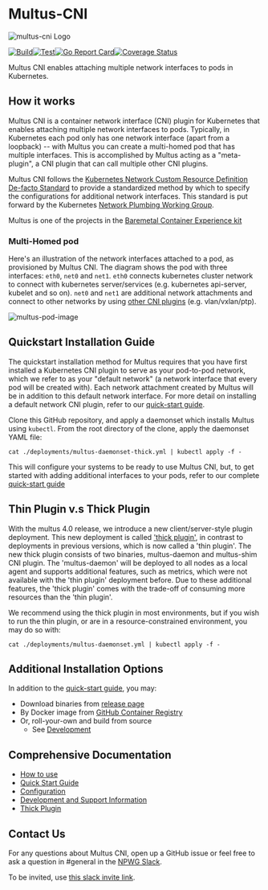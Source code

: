 # Multus-CNI

![multus-cni Logo](https://github.com/k8snetworkplumbingwg/multus-cni/blob/master/docs/images/Multus.png)

[![Build](https://github.com/k8snetworkplumbingwg/multus-cni/actions/workflows/build.yml/badge.svg)](https://github.com/k8snetworkplumbingwg/multus-cni/actions/workflows/build.yml)[![Test](https://github.com/k8snetworkplumbingwg/multus-cni/actions/workflows/test.yml/badge.svg)](https://github.com/k8snetworkplumbingwg/multus-cni/actions/workflows/test.yml)[![Go Report Card](https://goreportcard.com/badge/github.com/k8snetworkplumbingwg/multus-cni)](https://goreportcard.com/report/github.com/k8snetworkplumbingwg/multus-cni)[![Coverage Status](https://coveralls.io/repos/github/k8snetworkplumbingwg/multus-cni/badge.svg)](https://coveralls.io/github/k8snetworkplumbingwg/multus-cni)

Multus CNI enables attaching multiple network interfaces to pods in Kubernetes.

## How it works

Multus CNI is a container network interface (CNI) plugin for Kubernetes that enables attaching multiple network interfaces to pods. Typically, in Kubernetes each pod only has one network interface (apart from a loopback) -- with Multus you can create a multi-homed pod that has multiple interfaces. This is accomplished by Multus acting as a "meta-plugin", a CNI plugin that can call multiple other CNI plugins.

Multus CNI follows the [Kubernetes Network Custom Resource Definition De-facto Standard](https://docs.google.com/document/d/1Ny03h6IDVy_e_vmElOqR7UdTPAG_RNydhVE1Kx54kFQ/edit) to provide a standardized method by which to specify the configurations for additional network interfaces. This standard is put forward by the Kubernetes [Network Plumbing Working Group](https://docs.google.com/document/d/1oE93V3SgOGWJ4O1zeD1UmpeToa0ZiiO6LqRAmZBPFWM/edit).

Multus is one of the projects in the [Baremetal Container Experience kit](https://networkbuilders.intel.com/network-technologies/container-experience-kits)

### Multi-Homed pod

Here's an illustration of the network interfaces attached to a pod, as provisioned by Multus CNI. The diagram shows the pod with three interfaces: `eth0`, `net0` and `net1`. `eth0` connects kubernetes cluster network to connect with kubernetes server/services (e.g. kubernetes api-server, kubelet and so on). `net0` and `net1` are additional network attachments and connect to other networks by using [other CNI plugins](https://kubernetes.io/docs/concepts/extend-kubernetes/compute-storage-net/network-plugins/) (e.g. vlan/vxlan/ptp).

![multus-pod-image](docs/images/multus-pod-image.svg)

## Quickstart Installation Guide

The quickstart installation method for Multus requires that you have first installed a Kubernetes CNI plugin to serve as your pod-to-pod network, which we refer to as your "default network" (a network interface that every pod will be created with). Each network attachment created by Multus will be in addition to this default network interface. For more detail on installing a default network CNI plugin, refer to our [quick-start guide](docs/quickstart.md).

Clone this GitHub repository, and apply a daemonset which installs Multus using `kubectl`. From the root directory of the clone, apply the daemonset YAML file:

```
cat ./deployments/multus-daemonset-thick.yml | kubectl apply -f -
```

This will configure your systems to be ready to use Multus CNI, but, to get started with adding additional interfaces to your pods, refer to our complete [quick-start guide](docs/quickstart.md)

## Thin Plugin v.s Thick Plugin

With the multus 4.0 release, we introduce a new client/server-style plugin deployment. This new deployment is called ['thick plugin'](docs/thick-plugin.md), in contrast to deployments in previous versions, which is now called a 'thin plugin'. The new thick plugin consists of two binaries, multus-daemon and multus-shim CNI plugin. The 'multus-daemon' will be deployed to all nodes as a local agent and supports additional features, such as metrics, which were not available with the 'thin plugin' deployment before. Due to these additional features, the 'thick plugin' comes with the trade-off of consuming more resources than the 'thin plugin'.

We recommend using the thick plugin in most environments, but if you wish to run the thin plugin, or are in a resource-constrained environment, you may do so with:

```
cat ./deployments/multus-daemonset.yml | kubectl apply -f -
```

## Additional Installation Options

In addition to the [quick-start guide](docs/quickstart.md), you may:

- Download binaries from [release page](https://github.com/k8snetworkplumbingwg/multus-cni/releases)
- By Docker image from [GitHub Container Registry](https://github.com/orgs/k8snetworkplumbingwg/packages/container/package/multus-cni)
- Or, roll-your-own and build from source
  - See [Development](docs/development.md)

## Comprehensive Documentation

- [How to use](docs/how-to-use.md)
- [Quick Start Guide](docs/quickstart.md)
- [Configuration](docs/configuration.md)
- [Development and Support Information](docs/development.md)
- [Thick Plugin](docs/thick-plugin.md)

## Contact Us

For any questions about Multus CNI, open up a GitHub issue or feel free to ask a question in #general in the [NPWG Slack](https://npwg-team.slack.com/).

To be invited, use [this slack invite link](https://join.slack.com/t/npwg-team/shared_invite/zt-1u2vmsn2b-tKdOokdPY73zn9B32JoAOg).


